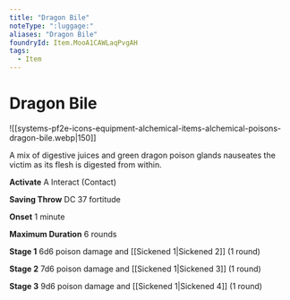 ```yaml
---
title: "Dragon Bile"
noteType: ":luggage:"
aliases: "Dragon Bile"
foundryId: Item.MooA1CAWLaqPvgAH
tags:
  - Item
---
```


# Dragon Bile
![[systems-pf2e-icons-equipment-alchemical-items-alchemical-poisons-dragon-bile.webp|150]]

A mix of digestive juices and green dragon poison glands nauseates the victim as its flesh is digested from within.

**Activate** A Interact (Contact)

**Saving Throw** DC 37 fortitude

**Onset** 1 minute

**Maximum Duration** 6 rounds

**Stage 1** 6d6 poison damage and [[Sickened 1|Sickened 2]] (1 round)

**Stage 2** 7d6 poison damage and [[Sickened 1|Sickened 3]] (1 round)

**Stage 3** 9d6 poison damage and [[Sickened 1|Sickened 4]] (1 round)
